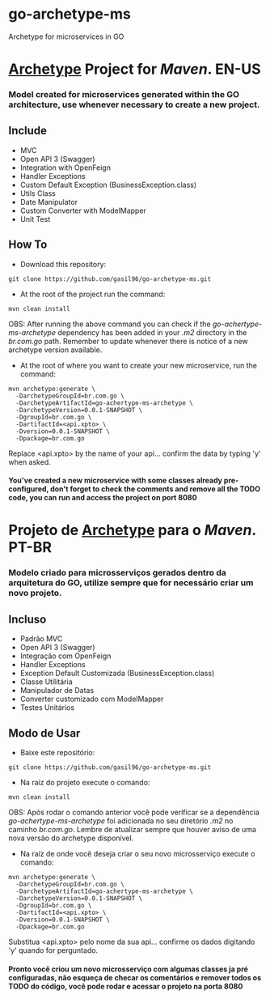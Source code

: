 # go-archetype-ms
Archetype for microservices in GO

# [Archetype](https://maven.apache.org/guides/introduction/introduction-to-archetypes.html) Project for _Maven_. EN-US
### Model created for microservices generated within the GO architecture, use whenever necessary to create a new project.

## Include
* MVC
* Open API 3 (Swagger)
* Integration with OpenFeign
* Handler Exceptions
* Custom Default Exception (BusinessException.class)
* Utils Class
* Date Manipulator
* Custom Converter with ModelMapper
* Unit Test

## How To

* Download this repository:
```console
git clone https://github.com/gasil96/go-archetype-ms.git
```
* At the root of the project run the command:
```console
mvn clean install
```
OBS: After running the above command you can check if the _go-achertype-ms-archetype_ dependency has been added in your _.m2_ directory in the _br.com.go_ path.
Remember to update whenever there is notice of a new archetype version available.
* At the root of where you want to create your new microservice, run the command:
```console
mvn archetype:generate \
  -DarchetypeGroupId=br.com.go \
  -DarchetypeArtifactId=go-achertype-ms-archetype \
  -DarchetypeVersion=0.0.1-SNAPSHOT \
  -DgroupId=br.com.go \
  -DartifactId=<api.xpto> \
  -Dversion=0.0.1-SNAPSHOT \
  -Dpackage=br.com.go
```
Replace <api.xpto> by the name of your api... confirm the data by typing 'y' when asked.

#### You've created a new microservice with some classes already pre-configured, don't forget to check the comments and remove all the TODO code, you can run and access the project on port 8080

# Projeto de [Archetype](https://maven.apache.org/guides/introduction/introduction-to-archetypes.html) para o _Maven_. PT-BR
### Modelo criado para microsserviços gerados dentro da arquitetura do GO, utilize sempre que for necessário criar um novo projeto.

## Incluso
* Padrão MVC
* Open API 3 (Swagger)
* Integração com OpenFeign
* Handler Exceptions
* Exception Default Customizada (BusinessException.class)
* Classe Utilitária
* Manipulador de Datas
* Converter customizado com ModelMapper
* Testes Unitários

## Modo de Usar

* Baixe este repositório:
```console
git clone https://github.com/gasil96/go-archetype-ms.git
```
* Na raiz do projeto execute o comando:
```console
mvn clean install
```
OBS: Após rodar o comando anterior você pode verificar se a dependência _go-achertype-ms-archetype_ foi adicionada no seu diretório _.m2_ no caminho _br.com.go_. 
Lembre de atualizar sempre que houver aviso de uma nova versão do archetype disponível.
* Na raíz de onde você deseja criar o seu novo microsserviço execute o comando:
```console
mvn archetype:generate \
  -DarchetypeGroupId=br.com.go \
  -DarchetypeArtifactId=go-achertype-ms-archetype \
  -DarchetypeVersion=0.0.1-SNAPSHOT \
  -DgroupId=br.com.go \
  -DartifactId=<api.xpto> \
  -Dversion=0.0.1-SNAPSHOT \
  -Dpackage=br.com.go
```
Substitua <api.xpto> pelo nome da sua api... confirme os dados digitando 'y' quando for perguntado.

#### Pronto você criou um novo microsserviço com algumas classes ja pré configuradas, não esqueça de checar os comentários e remover todos os TODO do código, você pode rodar e acessar o projeto na porta 8080
